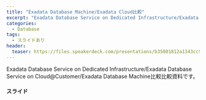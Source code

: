 ```yaml
---
title: "Exadata Database Machine/Exadata Cloud比較"
excerpt: "Exadata Database Service on Dedicated Infrastructure/Exadata Database Service on Cloud@Customer/ Exadata Database Machineの比較資料です。 "
categories:
  - Database
tags:
  - スライドあり
header:
  teaser: https://files.speakerdeck.com/presentations/b35001812a1343cc95494d2cfa863a1e/slide_0.jpg
---
```




Exadata Database Service on Dedicated Infrastructure/Exadata Database Service on Cloud@Customer/Exadata Database Machine比較比較資料です。

#### スライド

<div style="max-width:768px">

<!-- Speakerdeckから Embeded リンクを取得して貼り付け (ここから) -->
<script defer class="speakerdeck-embed" data-id="b35001812a1343cc95494d2cfa863a1e" data-ratio="1.7777777777777777" src="//speakerdeck.com/assets/embed.js"></script>
<!-- Speakerdeckから Embeded リンクを取得して貼り付け (ここまで) -->

</div>